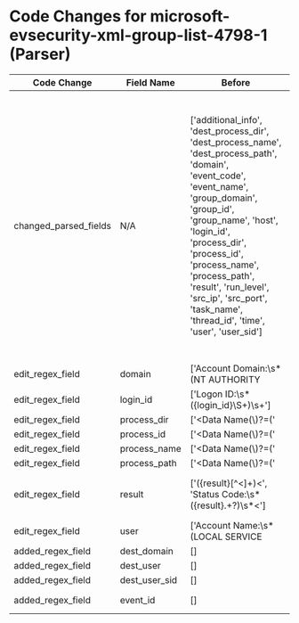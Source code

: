 # Code Changes for microsoft-evsecurity-xml-group-list-4798-1 (Parser)

| Code Change | Field Name | Before | After |
|-------------|------------|--------|-------|
| changed_parsed_fields | N/A | ['additional_info', 'dest_process_dir', 'dest_process_name', 'dest_process_path', 'domain', 'event_code', 'event_name', 'group_domain', 'group_id', 'group_name', 'host', 'login_id', 'process_dir', 'process_id', 'process_name', 'process_path', 'result', 'run_level', 'src_ip', 'src_port', 'task_name', 'thread_id', 'time', 'user', 'user_sid'] | ['additional_info', 'dest_domain', 'dest_process_dir', 'dest_process_name', 'dest_process_path', 'dest_user', 'dest_user_sid', 'domain', 'event_code', 'event_id', 'event_name', 'group_domain', 'group_id', 'group_name', 'host', 'login_id', 'process_dir', 'process_id', 'process_name', 'process_path', 'result', 'run_level', 'src_ip', 'src_port', 'task_name', 'thread_id', 'time', 'user', 'user_sid'] |
| edit_regex_field | domain | ['Account Domain:\s*(NT AUTHORITY|-|({domain}\S+))\s+Logon ID:'] | ['<Data Name(\\)?=(\'|")SubjectDomainName(\'|")>(-|({domain}[^<]+?))<', 'Account Domain:\s*(NT AUTHORITY|-|({domain}\S+))\s+Logon ID:'] |
| edit_regex_field | login_id | ['Logon ID:\s*({login_id}\S+)\s+'] | ['<Data Name(\\)?=(\'|")SubjectLogonId(\'|")>(-|({login_id}[^<]+?))<', 'Logon ID:\s*({login_id}\S+)\s+'] |
| edit_regex_field | process_dir | ['<Data Name(\\)?=(\'|")ProcessName(\'|")>({process_path}({process_dir}[^<>]*?[\\\/]+)?({process_name}[^<>\\\/]+))</Data>', 'Process Name:\s*(-|({process_path}({process_dir}[^=]*?)(\\+({process_name}[^\\]+?))?))("|,|<|$)'] | ['<Data Name(\\)?=(\'|")CallerProcessName(\'|")>({process_path}({process_dir}[^<]*?[\\\/]+)?({process_name}[^<\\\/]+))<\/Data>', '<Data Name(\\)?=(\'|")ProcessName(\'|")>({process_path}({process_dir}[^<>]*?[\\\/]+)?({process_name}[^<>\\\/]+))</Data>', 'Process Name:\s*(-|({process_path}({process_dir}[^=]*?)(\\+({process_name}[^\\]+?))?))("|,|<|$)'] |
| edit_regex_field | process_id | ['<Data Name(\\)?=(\'|")ProcessId(\'|")>({process_id}[^<]+?)\s*<', '<Execution ProcessID(\\)?=(\'|")({process_id}[^\'"]+)', 'Process ID:\s+({process_id}[^\s]+)'] | ['<Data Name(\\)?=(\'|")CallerProcessId(\'|")>({process_id}[^<]+)', '<Data Name(\\)?=(\'|")ProcessId(\'|")>({process_id}[^<]+?)\s*<', '<Execution ProcessID(\\)?=(\'|")({process_id}[^\'"]+)', 'Process ID:\s+({process_id}[^\s]+)'] |
| edit_regex_field | process_name | ['<Data Name(\\)?=(\'|")ProcessName(\'|")>({process_path}({process_dir}[^<>]*?[\\\/]+)?({process_name}[^<>\\\/]+))</Data>', '<Message>Process (\'|")?({process_name}[^\s\'"]+)', 'Process Name:\s*(-|({process_path}({process_dir}[^=]*?)(\\+({process_name}[^\\]+?))?))("|,|<|$)'] | ['<Data Name(\\)?=(\'|")CallerProcessName(\'|")>({process_path}({process_dir}[^<]*?[\\\/]+)?({process_name}[^<\\\/]+))<\/Data>', '<Data Name(\\)?=(\'|")ProcessName(\'|")>({process_path}({process_dir}[^<>]*?[\\\/]+)?({process_name}[^<>\\\/]+))</Data>', '<Message>Process (\'|")?({process_name}[^\s\'"]+)', 'Process Name:\s*(-|({process_path}({process_dir}[^=]*?)(\\+({process_name}[^\\]+?))?))("|,|<|$)'] |
| edit_regex_field | process_path | ['<Data Name(\\)?=(\'|")ProcessName(\'|")>({process_path}({process_dir}[^<>]*?[\\\/]+)?({process_name}[^<>\\\/]+))</Data>', 'Process Name:\s*(-|({process_path}({process_dir}[^=]*?)(\\+({process_name}[^\\]+?))?))("|,|<|$)'] | ['<Data Name(\\)?=(\'|")CallerProcessName(\'|")>({process_path}({process_dir}[^<]*?[\\\/]+)?({process_name}[^<\\\/]+))<\/Data>', '<Data Name(\\)?=(\'|")ProcessName(\'|")>({process_path}({process_dir}[^<>]*?[\\\/]+)?({process_name}[^<>\\\/]+))</Data>', 'Process Name:\s*(-|({process_path}({process_dir}[^=]*?)(\\+({process_name}[^\\]+?))?))("|,|<|$)'] |
| edit_regex_field | result | ['<Keyword>({result}[^<]+)<', 'Status Code:\s*({result}.+?)\s*<'] | ['<Keyword>({result}[^<]+)<', '<Keywords>({result}[^<]+)<', 'Status Code:\s*({result}.+?)\s*<'] |
| edit_regex_field | user | ['Account Name:\s*(LOCAL SERVICE|-|({user}[\w\.\-\!\#\^\~]{1,40}\$?))\s+Account Domain:'] | ['<Data Name(\\)?=(\'|")SubjectUserName(\'|")>(-|({user}[\w\.\-\!\#\^\~]{1,40}\$?))<', 'Account Name:\s*(LOCAL SERVICE|-|({user}[\w\.\-\!\#\^\~]{1,40}\$?))\s+Account Domain:'] |
| added_regex_field | dest_domain | [] | ['<Data Name(\\)?=(\'|")TargetDomainName(\'|")>\s*(-|({dest_domain}[^\s]+?))\s*</Data>'] |
| added_regex_field | dest_user | [] | ['<Data Name(\\)?=(\'|")TargetUserName(\'|")>(-|({dest_user}[^<]+))'] |
| added_regex_field | dest_user_sid | [] | ['<Data Name(\\)?=(\'|")TargetSid(\'|")>\s*({dest_user_sid}.+?)</Data>\s*'] |
| added_regex_field | event_id | [] | ['<EventRecordID>({event_id}[^<]+)<\/EventRecordID>'] |